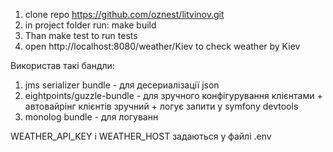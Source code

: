 1) clone repo https://github.com/oznest/litvinov.git
2) in project folder run: make build
3) Than make test to run tests
4) open http://localhost:8080/weather/Kiev to check weather by Kiev


Використав такі бандли:
1) jms serializer bundle - для десериалізації json
2) eightpoints/guzzle-bundle - для зручного конфігурування клієнтами + автовайрінг клієнтів зручний + логує запити у symfony devtools
3) monolog bundle - для логуванн

WEATHER_API_KEY i WEATHER_HOST задаються у файлі .env
